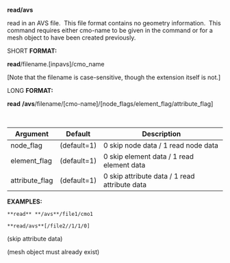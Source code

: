 **read/avs**

read in an AVS file.  This file format contains no geometry
information.  This command requires either cmo-name to be given in
the command or for a mesh object to have been created previously.

SHORT **FORMAT:**

**read**/filename.[inpavs]/cmo\_name


[Note that the filename is case-sensitive, though the extension
itself is not.]

LONG **FORMAT:**

**read** **/avs**/filename/[cmo-name]/[node\_flags/element\_flag/attribute\_flag]

 

Argument | Default | Description
----------------- |  ------------- | -----------------------
node\_flag  |  (default=1) |  0 skip node data /  1 read node data
element\_flag |    (default=1) |  0 skip element data / 1 read element data
attribute\_flag |  (default=1) |  0 skip attribute data / 1 read attribute data

**EXAMPLES:**

    **read** **/avs**/file1/cmo1

    **read/avs**[/file2//1/1/0]

(skip attribute data)

(mesh object must already exist)


